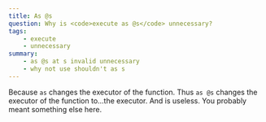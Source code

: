 ```yaml
---
title: As @s
question: Why is <code>execute as @s</code> unnecessary?
tags:
    - execute
    - unnecessary
summary:
    - as @s at s invalid unnecessary
    - why not use shouldn't as s
---
```


Because `as` changes the executor of the function. Thus `as @s` changes the executor of the function to...the executor. And is useless. You probably meant something else here.